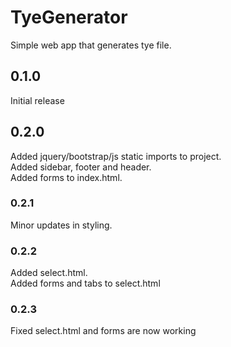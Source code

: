 # TyeGenerator
 Simple web app that generates tye file.
 
## 0.1.0
   Initial release

## 0.2.0
   Added jquery/bootstrap/js static imports to project.\
   Added sidebar, footer and header.\
   Added forms to index.html.
    
### 0.2.1
   Minor updates in styling.
    
### 0.2.2
   Added select.html.\
   Added forms and tabs to select.html
    
### 0.2.3
   Fixed select.html and forms are now working
